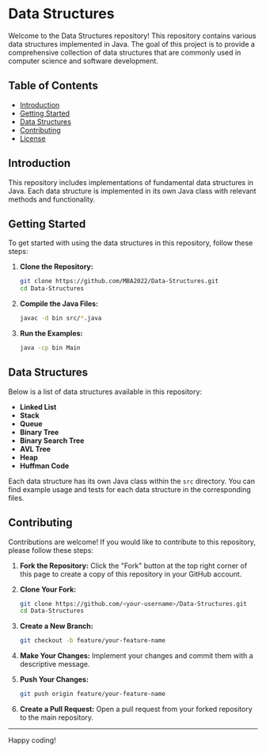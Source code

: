 # Data Structures

Welcome to the Data Structures repository! This repository contains various data structures implemented in Java. The goal of this project is to provide a comprehensive collection of data structures that are commonly used in computer science and software development.

## Table of Contents

- [Introduction](#introduction)
- [Getting Started](#getting-started)
- [Data Structures](#data-structures)
- [Contributing](#contributing)
- [License](Data-Structures/License)

## Introduction

This repository includes implementations of fundamental data structures in Java. Each data structure is implemented in its own Java class with relevant methods and functionality.

## Getting Started

To get started with using the data structures in this repository, follow these steps:

1. **Clone the Repository:**
    ```bash
    git clone https://github.com/MBA2022/Data-Structures.git
    cd Data-Structures
    ```

2. **Compile the Java Files:**
    ```bash
    javac -d bin src/*.java
    ```

3. **Run the Examples:**
    ```bash
    java -cp bin Main
    ```

## Data Structures

Below is a list of data structures available in this repository:

- **Linked List**
- **Stack**
- **Queue**
- **Binary Tree**
- **Binary Search Tree**
- **AVL Tree**
- **Heap**
- **Huffman Code**


Each data structure has its own Java class within the `src` directory. You can find example usage and tests for each data structure in the corresponding files.

## Contributing

Contributions are welcome! If you would like to contribute to this repository, please follow these steps:

1. **Fork the Repository:**
    Click the "Fork" button at the top right corner of this page to create a copy of this repository in your GitHub account.

2. **Clone Your Fork:**
    ```bash
    git clone https://github.com/<your-username>/Data-Structures.git
    cd Data-Structures
    ```

3. **Create a New Branch:**
    ```bash
    git checkout -b feature/your-feature-name
    ```

4. **Make Your Changes:**
    Implement your changes and commit them with a descriptive message.

5. **Push Your Changes:**
    ```bash
    git push origin feature/your-feature-name
    ```

6. **Create a Pull Request:**
    Open a pull request from your forked repository to the main repository.


---

Happy coding!
